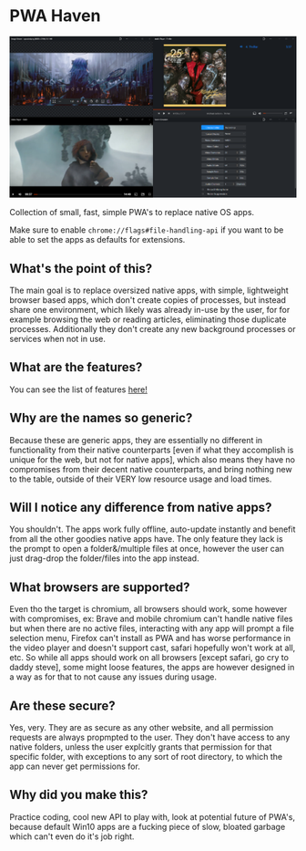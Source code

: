 # PWA Haven

<div align="center">
<img src="haven.png" width="1920">
</div>

Collection of small, fast, simple PWA's to replace native OS apps.

Make sure to enable `chrome://flags#file-handling-api` if you want to be able to set the apps as defaults for extensions.

## What's the point of this?
The main goal is to replace oversized native apps, with simple, lightweight browser based apps, which don't create copies of processes, but instead share one environment, which likely was already in-use by the user, for for example browsing the web or reading articles, eliminating those duplicate processes. Additionally they don't create any new background processes or services when not in use.

## What are the features?
You can see the list of features [here!](features.md)

## Why are the names so generic?
Because these are generic apps, they are essentially no different in functionality from their native counterparts [even if what they accomplish is unique for the web, but not for native apps], which also means they have no compromises from their decent native counterparts, and bring nothing new to the table, outside of their VERY low resource usage and load times.

## Will I notice any difference from native apps?
You shouldn't. The apps work fully offline, auto-update instantly and benefit from all the other goodies native apps have. The only feature they lack is the prompt to open a folder&/multiple files at once, however the user can just drag-drop the folder/files into the app instead.

## What browsers are supported?
Even tho the target is chromium, all browsers should work, some however with compromises, ex: Brave and mobile chromium can't handle native files but when there are no active files, interacting with any app will prompt a file selection menu, Firefox can't install as PWA and has worse performance in the video player and doesn't support cast, safari hopefully won't work at all, etc. So while all apps should work on all browsers [except safari, go cry to daddy steve], some might loose features, the apps are however designed in a way as for that to not cause any issues during usage. 

## Are these secure?
Yes, very. They are as secure as any other website, and all permission requests are always propmpted to the user. They don't have access to any native folders, unless the user explcitly grants that permission for that specific folder, with exceptions to any sort of root directory, to which the app can never get permissions for.

## Why did you make this?
Practice coding, cool new API to play with, look at potential future of PWA's, because default Win10 apps are a fucking piece of slow, bloated garbage which can't even do it's job right.
